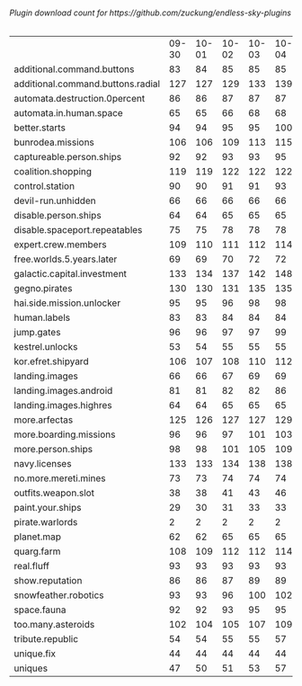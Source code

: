 <h6>Plugin download count for https://github.com/zuckung/endless-sky-plugins<br>
<br>
<table>
	<tr>
		<td></td>
		<td>09-30</td>
		<td>10-01</td>
		<td>10-02</td>
		<td>10-03</td>
		<td>10-04</td>
		<td>10-05</td>
		<td>10-06</td>
		<td>today +</td>
	</tr>
	<tr>
		<td>additional.command.buttons</td>
		<td>83</td>
		<td>84</td>
		<td>85</td>
		<td>85</td>
		<td>85</td>
		<td>85</td>
		<td>89</td>
		<td>+ 4</td>
	</tr>
	<tr>
		<td>additional.command.buttons.radial</td>
		<td>127</td>
		<td>127</td>
		<td>129</td>
		<td>133</td>
		<td>139</td>
		<td>141</td>
		<td>145</td>
		<td>+ 4</td>
	</tr>
	<tr>
		<td>automata.destruction.0percent</td>
		<td>86</td>
		<td>86</td>
		<td>87</td>
		<td>87</td>
		<td>87</td>
		<td>87</td>
		<td>91</td>
		<td>+ 4</td>
	</tr>
	<tr>
		<td>automata.in.human.space</td>
		<td>65</td>
		<td>65</td>
		<td>66</td>
		<td>68</td>
		<td>68</td>
		<td>70</td>
		<td>74</td>
		<td>+ 4</td>
	</tr>
	<tr>
		<td>better.starts</td>
		<td>94</td>
		<td>94</td>
		<td>95</td>
		<td>95</td>
		<td>100</td>
		<td>101</td>
		<td>105</td>
		<td>+ 4</td>
	</tr>
	<tr>
		<td>bunrodea.missions</td>
		<td>106</td>
		<td>106</td>
		<td>109</td>
		<td>113</td>
		<td>115</td>
		<td>117</td>
		<td>121</td>
		<td>+ 4</td>
	</tr>
	<tr>
		<td>captureable.person.ships</td>
		<td>92</td>
		<td>92</td>
		<td>93</td>
		<td>93</td>
		<td>95</td>
		<td>95</td>
		<td>99</td>
		<td>+ 4</td>
	</tr>
	<tr>
		<td>coalition.shopping</td>
		<td>119</td>
		<td>119</td>
		<td>122</td>
		<td>122</td>
		<td>122</td>
		<td>124</td>
		<td>128</td>
		<td>+ 4</td>
	</tr>
	<tr>
		<td>control.station</td>
		<td>90</td>
		<td>90</td>
		<td>91</td>
		<td>91</td>
		<td>93</td>
		<td>93</td>
		<td>97</td>
		<td>+ 4</td>
	</tr>
	<tr>
		<td>devil-run.unhidden</td>
		<td>66</td>
		<td>66</td>
		<td>66</td>
		<td>66</td>
		<td>66</td>
		<td>66</td>
		<td>66</td>
		<td></td>
	</tr>
	<tr>
		<td>disable.person.ships</td>
		<td>64</td>
		<td>64</td>
		<td>65</td>
		<td>65</td>
		<td>65</td>
		<td>65</td>
		<td>69</td>
		<td>+ 4</td>
	</tr>
	<tr>
		<td>disable.spaceport.repeatables</td>
		<td>75</td>
		<td>75</td>
		<td>78</td>
		<td>78</td>
		<td>78</td>
		<td>78</td>
		<td>82</td>
		<td>+ 4</td>
	</tr>
	<tr>
		<td>expert.crew.members</td>
		<td>109</td>
		<td>110</td>
		<td>111</td>
		<td>112</td>
		<td>114</td>
		<td>114</td>
		<td>118</td>
		<td>+ 4</td>
	</tr>
	<tr>
		<td>free.worlds.5.years.later</td>
		<td>69</td>
		<td>69</td>
		<td>70</td>
		<td>72</td>
		<td>72</td>
		<td>74</td>
		<td>78</td>
		<td>+ 4</td>
	</tr>
	<tr>
		<td>galactic.capital.investment</td>
		<td>133</td>
		<td>134</td>
		<td>137</td>
		<td>142</td>
		<td>148</td>
		<td>150</td>
		<td>154</td>
		<td>+ 4</td>
	</tr>
	<tr>
		<td>gegno.pirates</td>
		<td>130</td>
		<td>130</td>
		<td>131</td>
		<td>135</td>
		<td>135</td>
		<td>135</td>
		<td>139</td>
		<td>+ 4</td>
	</tr>
	<tr>
		<td>hai.side.mission.unlocker</td>
		<td>95</td>
		<td>95</td>
		<td>96</td>
		<td>98</td>
		<td>98</td>
		<td>98</td>
		<td>102</td>
		<td>+ 4</td>
	</tr>
	<tr>
		<td>human.labels</td>
		<td>83</td>
		<td>83</td>
		<td>84</td>
		<td>84</td>
		<td>84</td>
		<td>84</td>
		<td>88</td>
		<td>+ 4</td>
	</tr>
	<tr>
		<td>jump.gates</td>
		<td>96</td>
		<td>96</td>
		<td>97</td>
		<td>97</td>
		<td>99</td>
		<td>100</td>
		<td>104</td>
		<td>+ 4</td>
	</tr>
	<tr>
		<td>kestrel.unlocks</td>
		<td>53</td>
		<td>54</td>
		<td>55</td>
		<td>55</td>
		<td>55</td>
		<td>56</td>
		<td>60</td>
		<td>+ 4</td>
	</tr>
	<tr>
		<td>kor.efret.shipyard</td>
		<td>106</td>
		<td>107</td>
		<td>108</td>
		<td>110</td>
		<td>112</td>
		<td>112</td>
		<td>116</td>
		<td>+ 4</td>
	</tr>
	<tr>
		<td>landing.images</td>
		<td>66</td>
		<td>66</td>
		<td>67</td>
		<td>69</td>
		<td>69</td>
		<td>71</td>
		<td>75</td>
		<td>+ 4</td>
	</tr>
	<tr>
		<td>landing.images.android</td>
		<td>81</td>
		<td>81</td>
		<td>82</td>
		<td>82</td>
		<td>86</td>
		<td>88</td>
		<td>92</td>
		<td>+ 4</td>
	</tr>
	<tr>
		<td>landing.images.highres</td>
		<td>64</td>
		<td>64</td>
		<td>65</td>
		<td>65</td>
		<td>65</td>
		<td>67</td>
		<td>71</td>
		<td>+ 4</td>
	</tr>
	<tr>
		<td>more.arfectas</td>
		<td>125</td>
		<td>126</td>
		<td>127</td>
		<td>127</td>
		<td>129</td>
		<td>130</td>
		<td>134</td>
		<td>+ 4</td>
	</tr>
	<tr>
		<td>more.boarding.missions</td>
		<td>96</td>
		<td>96</td>
		<td>97</td>
		<td>101</td>
		<td>103</td>
		<td>103</td>
		<td>107</td>
		<td>+ 4</td>
	</tr>
	<tr>
		<td>more.person.ships</td>
		<td>98</td>
		<td>98</td>
		<td>101</td>
		<td>105</td>
		<td>109</td>
		<td>111</td>
		<td>115</td>
		<td>+ 4</td>
	</tr>
	<tr>
		<td>navy.licenses</td>
		<td>133</td>
		<td>133</td>
		<td>134</td>
		<td>138</td>
		<td>138</td>
		<td>142</td>
		<td>146</td>
		<td>+ 4</td>
	</tr>
	<tr>
		<td>no.more.mereti.mines</td>
		<td>73</td>
		<td>73</td>
		<td>74</td>
		<td>74</td>
		<td>74</td>
		<td>74</td>
		<td>78</td>
		<td>+ 4</td>
	</tr>
	<tr>
		<td>outfits.weapon.slot</td>
		<td>38</td>
		<td>38</td>
		<td>41</td>
		<td>43</td>
		<td>46</td>
		<td>46</td>
		<td>50</td>
		<td>+ 4</td>
	</tr>
	<tr>
		<td>paint.your.ships</td>
		<td>29</td>
		<td>30</td>
		<td>31</td>
		<td>33</td>
		<td>33</td>
		<td>35</td>
		<td>39</td>
		<td>+ 4</td>
	</tr>
	<tr>
		<td>pirate.warlords</td>
		<td>2</td>
		<td>2</td>
		<td>2</td>
		<td>2</td>
		<td>2</td>
		<td>2</td>
		<td>2</td>
		<td></td>
	</tr>
	<tr>
		<td>planet.map</td>
		<td>62</td>
		<td>62</td>
		<td>65</td>
		<td>65</td>
		<td>65</td>
		<td>65</td>
		<td>69</td>
		<td>+ 4</td>
	</tr>
	<tr>
		<td>quarg.farm</td>
		<td>108</td>
		<td>109</td>
		<td>112</td>
		<td>112</td>
		<td>114</td>
		<td>116</td>
		<td>122</td>
		<td>+ 6</td>
	</tr>
	<tr>
		<td>real.fluff</td>
		<td>93</td>
		<td>93</td>
		<td>93</td>
		<td>93</td>
		<td>93</td>
		<td>93</td>
		<td>93</td>
		<td></td>
	</tr>
	<tr>
		<td>show.reputation</td>
		<td>86</td>
		<td>86</td>
		<td>87</td>
		<td>89</td>
		<td>89</td>
		<td>91</td>
		<td>97</td>
		<td>+ 6</td>
	</tr>
	<tr>
		<td>snowfeather.robotics</td>
		<td>93</td>
		<td>93</td>
		<td>96</td>
		<td>100</td>
		<td>102</td>
		<td>104</td>
		<td>108</td>
		<td>+ 4</td>
	</tr>
	<tr>
		<td>space.fauna</td>
		<td>92</td>
		<td>92</td>
		<td>93</td>
		<td>95</td>
		<td>95</td>
		<td>95</td>
		<td>99</td>
		<td>+ 4</td>
	</tr>
	<tr>
		<td>too.many.asteroids</td>
		<td>102</td>
		<td>104</td>
		<td>105</td>
		<td>107</td>
		<td>109</td>
		<td>111</td>
		<td>115</td>
		<td>+ 4</td>
	</tr>
	<tr>
		<td>tribute.republic</td>
		<td>54</td>
		<td>54</td>
		<td>55</td>
		<td>55</td>
		<td>57</td>
		<td>57</td>
		<td>61</td>
		<td>+ 4</td>
	</tr>
	<tr>
		<td>unique.fix</td>
		<td>44</td>
		<td>44</td>
		<td>44</td>
		<td>44</td>
		<td>44</td>
		<td>44</td>
		<td>44</td>
		<td></td>
	</tr>
	<tr>
		<td>uniques</td>
		<td>47</td>
		<td>50</td>
		<td>51</td>
		<td>53</td>
		<td>57</td>
		<td>59</td>
		<td>63</td>
		<td>+ 4</td>
	</tr>
</table>
</h6>
